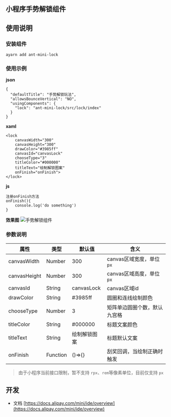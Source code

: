 ## 小程序手势解锁组件

## 使用说明

### 安装组件
```
ayarn add ant-mini-lock
```

### 使用示例
**json**

```
{
  "defaultTitle": "手势解锁玩法",
  "allowsBounceVertical": "NO",
  "usingComponents": {
    "lock": "ant-mini-lock/src/lock/index"
  }
}
```

**xaml**
```
<lock
    canvasWidth="300"
    canvasHeight="300"
    drawColor="#3985ff"
    canvasId="canvasLock"
    chooseType="3"
    titleColor="#000000"
    titleText="绘制解锁图案"
    onFinish="onFinish">
</lock>
```

**js**
```
注册onFinish方法
onFinish(){
    console.log('do something')
}
```
**效果图**
 ![手势解锁组件](https://private-alipayobjects.alipay.com/alipay-rmsdeploy-image/rmsportal/rTqABpYPaxqFRXsLLspC.gif)


### 参数说明
   属性 | 类型 | 默认值 | 含义
   ---|---|---|---
   canvasWidth         |Number|300|canvas区域宽度，单位`px`
   canvasHeight        |Number|300|canvas区域高度，单位`px`
   canvasId            |String|canvasLock|canvas区域id
   drawColor           |String|#3985ff|圆圈和连线绘制颜色
   chooseType          |Number|3|矩阵单边圆圈个数，默认九宫格
   titleColor          |String|#000000|标题文案颜色
   titleText           |String|绘制解锁图案|标题默认文案
   onFinish            |Function|()=>{}|刮奖回调，当绘制正确时触发
   > 由于小程序当前接口限制，暂不支持 `rpx`、`rem`等像素单位，目前仅支持 `px`
## 开发
   + 文档 [https://docs.alipay.com/mini/ide/overview](https://docs.alipay.com/mini/ide/overview)
